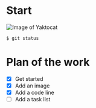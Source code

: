 # Start
![Image of Yaktocat](https://octodex.github.com/images/yaktocat.png)<br/>
```
$ git status
```
# Plan of the work
- [x] Get started
- [x] Add an image
- [x] Add a code line
- [ ] Add a task list
